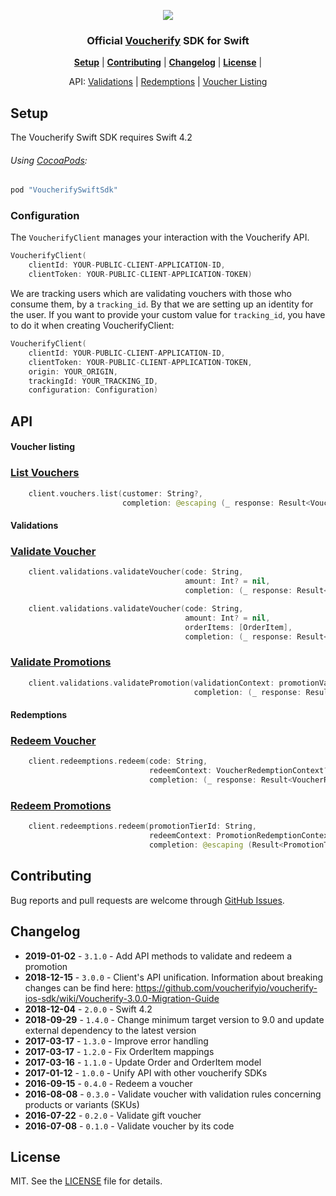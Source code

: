 <p align="center">
  <img src="./docs/images/voucherify-ios-sdk.png"/>
</p>

<h3 align="center">Official <a href="http://voucherify.io?utm_source=github&utm_medium=sdk&utm_campaign=acq">Voucherify</a> SDK for Swift</h3>

<p align="center">
<b><a href="#setup">Setup</a></b>
|
<b><a href="#contributing">Contributing</a></b>
|
<b><a href="#changelog">Changelog</a></b>
|
<b><a href="#license">License</a></b>
|
</p>

<p align="center">
API:
<a href="#validations">Validations</a>
|
<a href="#redemptions">Redemptions</a>
|
<a href="#voucher listing">Voucher Listing</a>
</p>


## Setup

The Voucherify Swift SDK requires Swift 4.2

###### Using [CocoaPods](http://cocoapods.org):

```ruby
pod "VoucherifySwiftSdk"
```

### Configuration
The `VoucherifyClient` manages your interaction with the Voucherify API.

```swift
VoucherifyClient(
    clientId: YOUR-PUBLIC-CLIENT-APPLICATION-ID,
    clientToken: YOUR-PUBLIC-CLIENT-APPLICATION-TOKEN)
```

We are tracking users which are validating vouchers with those who consume them, by a `tracking_id`. By that we are setting up an identity for the user. If you want to provide your custom value for `tracking_id`, you have to do it when creating VoucherifyClient:
```swift
VoucherifyClient(
    clientId: YOUR-PUBLIC-CLIENT-APPLICATION-ID,
    clientToken: YOUR-PUBLIC-CLIENT-APPLICATION-TOKEN,
    origin: YOUR_ORIGIN,
    trackingId: YOUR_TRACKING_ID,
    configuration: Configuration)
```

## API

#### Voucher listing

### [List Vouchers]

```swift
    client.vouchers.list(customer: String?,
                      	 completion: @escaping (_ response: Result<VoucherList>) -> Void
```


#### Validations

### [Validate Voucher]

```swift
    client.validations.validateVoucher(code: String,
                                       amount: Int? = nil,
                                       completion: (_ response: Result<VoucherResponse>) -> Void)
```

```swift
    client.validations.validateVoucher(code: String,
                                       amount: Int? = nil,
                                       orderItems: [OrderItem],
                                       completion: (_ response: Result<VoucherResponse>) -> Void)
```

### [Validate Promotions]

```swift
    client.validations.validatePromotion(validationContext: promotionValidationContext,
                                         completion: (_ response: Result<PromotionValidationResponse>) -> Void)
```

#### Redemptions

### [Redeem Voucher]

```swift
    client.redeemptions.redeem(code: String,
                               redeemContext: VoucherRedemptionContext? = nil,
                               completion: (_ response: Result<VoucherRedemptionResult>) -> Void)
```

### [Redeem Promotions]

```swift
    client.redeemptions.redeem(promotionTierId: String,
                               redeemContext: PromotionRedemptionContext,
                               completion: @escaping (Result<PromotionTierRedemptionResult>) -> Void)
```

## Contributing

Bug reports and pull requests are welcome through [GitHub Issues](https://github.com/voucherifyio/voucherify-ios-sdk/issues).

## Changelog
- **2019-01-02** - `3.1.0` - Add API methods to validate and redeem a promotion
- **2018-12-15** - `3.0.0` - Client's API unification. Information about breaking changes can be find here: https://github.com/voucherifyio/voucherify-ios-sdk/wiki/Voucherify-3.0.0-Migration-Guide
- **2018-12-04** - `2.0.0` - Swift 4.2
- **2018-09-29** - `1.4.0` - Change minimum target version to 9.0 and update external dependency to the latest version
- **2017-03-17** - `1.3.0` - Improve error handling
- **2017-03-17** - `1.2.0` - Fix OrderItem mappings
- **2017-03-16** - `1.1.0` - Update Order and OrderItem model
- **2017-01-12** - `1.0.0` - Unify API with other voucherify SDKs
- **2016-09-15** - `0.4.0` - Redeem a voucher
- **2016-08-08** - `0.3.0` - Validate voucher with validation rules concerning products or variants (SKUs)
- **2016-07-22** - `0.2.0` - Validate gift voucher
- **2016-07-08** - `0.1.0` - Validate voucher by its code

## License

MIT. See the [LICENSE](https://github.com/voucherifyio/voucherify-ios-sdk/blob/master/LICENSE) file for details.

[Validate Voucher]: https://docs.voucherify.io/reference#vouchers-validate
[Validate Promotions]: https://docs.voucherify.io/reference#validate-promotions-1
[Redeem Voucher]: https://docs.voucherify.io/reference#redeem-voucher-client-side
[Redeem Promotions]: https://docs.voucherify.io/reference#redeem-promotion
[List Vouchers]: https://docs.voucherify.io/v2018-08-01/reference#list-vouchers
